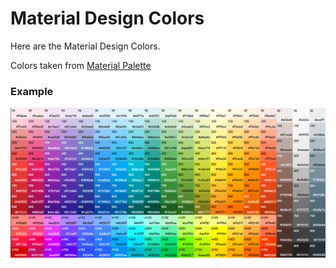 # Material Design Colors

Here are the Material Design Colors.

Colors taken from [Material Palette](https://www.materialpalette.com/colors)

### Example

![Material Design Colors](https://github.com/tonakCompany/materialDesignColor/blob/master/images/materialDesignColors.png)